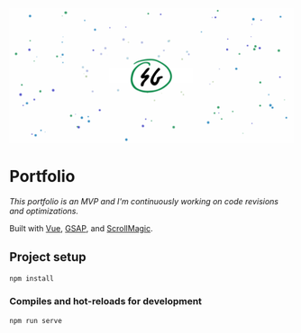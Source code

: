 ![banner](public/banner_initials.png)

# Portfolio

*This portfolio is an MVP and I'm continuously working on code revisions and optimizations.*

Built with [Vue](https://vuejs.org/), [GSAP](https://greensock.com/), and [ScrollMagic](https://scrollmagic.io/).

## Project setup
```
npm install
```

### Compiles and hot-reloads for development
```
npm run serve
```